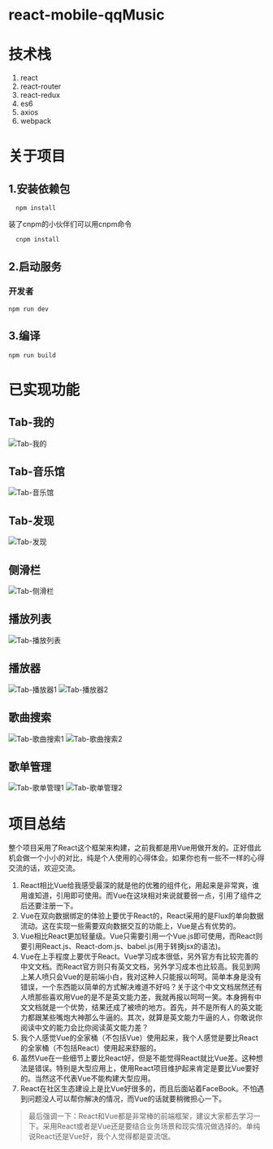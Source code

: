 # react-mobile-qqMusic
# 技术栈
 1. react
 2. react-router
 3. react-redux
 4. es6
 5. axios
 6. webpack
# 关于项目 
## 1.安装依赖包
```
  npm install
```
装了cnpm的小伙伴们可以用cnpm命令
```
  cnpm install
```
## 2.启动服务
### 开发者
```
npm run dev 
```
## 3.编译
```
npm run build 
```

# 已实现功能
## Tab-我的
![Tab-我的](https://segmentfault.com/img/bVVCk9?w=660&h=1174)
## Tab-音乐馆
![Tab-音乐馆](https://segmentfault.com/img/bVVClw?w=662&h=1182)
## Tab-发现
![Tab-发现](https://segmentfault.com/img/bVVClz?w=660&h=1174)
## 侧滑栏
![Tab-侧滑栏](https://segmentfault.com/img/bVVClH?w=660&h=1176)
## 播放列表
![Tab-播放列表](https://segmentfault.com/img/bVVCmT?w=660&h=1174)
## 播放器
![Tab-播放器1](https://segmentfault.com/img/bVVClM?w=662&h=1170)
![Tab-播放器2](https://segmentfault.com/img/bVVCl4?w=664&h=1174)
## 歌曲搜索
![Tab-歌曲搜索1](https://segmentfault.com/img/bVVCl7?w=662&h=1174)
![Tab-歌曲搜索2](https://segmentfault.com/img/bVVCmi?w=654&h=1174)
## 歌单管理
![Tab-歌单管理1](https://segmentfault.com/img/bVVCmA?w=660&h=1180)
![Tab-歌单管理2](https://segmentfault.com/img/bVVCmM?w=660&h=1176)
# 项目总结
整个项目采用了React这个框架来构建，之前我都是用Vue用做开发的。正好借此机会做一个小小的对比，纯是个人使用的心得体会。如果你也有一些不一样的心得交流的话，欢迎交流。
 
 1. React相比Vue给我感受最深的就是他的优雅的组件化，用起来是非常爽，谁用谁知道，引用即可使用。而Vue在这块相对来说就要弱一点，引用了组件之后还要注册一下。
 2. Vue在双向数据绑定的体验上要优于React的，React采用的是Flux的单向数据流动。这在实现一些需要双向数据交互的功能上，Vue是占有优势的。
 3. Vue相比React更加轻量级。Vue只需要引用一个Vue.js即可使用，而React则要引用React.js、React-dom.js、babel.js(用于转换jsx的语法)。
 4. Vue在上手程度上要优于React。Vue学习成本很低，另外官方有比较完善的中文文档。而React官方则只有英文文档，另外学习成本也比较高。我见到网上某人喷只会Vue的是前端小白，我对这种人只能报以呵呵。简单本身是没有错误，一个东西能以简单的方式解决难道不好吗？关于这个中文文档居然还有人喷那些喜欢用Vue的是不是英文能力差，我就再报以呵呵一笑。本身拥有中文文档就是一个优势，结果还成了被喷的地方。首先，并不是所有人的英文能力都跟某些嘴炮大神那么牛逼的。其次，就算是英文能力牛逼的人，你敢说你阅读中文的能力会比你阅读英文能力差？
 5. 我个人感觉Vue的全家桶（不包括Vue）使用起来，我个人感觉是要比React的全家桶（不包括React）使用起来舒服的。
 6. 虽然Vue在一些细节上要比React好，但是不能觉得React就比Vue差。这种想法是错误。特别是大型应用上，使用React项目维护起来肯定是要比Vue要好的。当然这不代表Vue不能构建大型应用。
 7. React在社区生态建设上是比Vue好很多的，而且后面站着FaceBook。不怕遇到问题没人可以帮你解决的情况，而Vue的话就要稍微担心一下。

> 最后强调一下：React和Vue都是非常棒的前端框架，建议大家都去学习一下。采用React或者是Vue还是要结合业务场景和现实情况做选择的。单纯说React还是Vue好，我个人觉得都是耍流氓。

 
